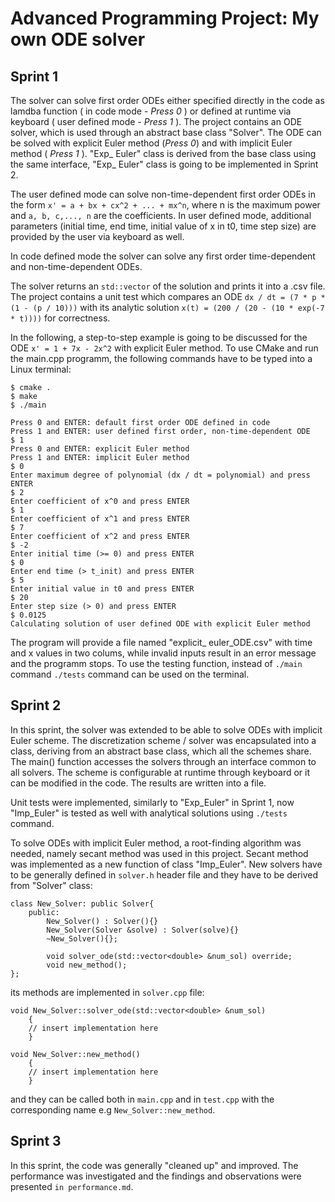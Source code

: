 # Advanced Programming Project: My own ODE solver

## Sprint 1

The solver can solve first order ODEs either specified directly in the code as lamdba function ( in code mode - *Press 0* ) or defined at runtime via keyboard ( user defined mode - *Press 1* ).
The project contains an ODE solver, which is used through an abstract base class "Solver". The ODE can be solved with explicit Euler method (*Press 0*) and with implicit Euler method ( *Press 1* ).
"Exp_ Euler" class is derived from the base class using the same interface, "Exp_ Euler" class is going to be implemented in Sprint 2.

The user defined mode can solve non-time-dependent first order ODEs in the form `x' = a + bx + cx^2 + ... + mx^n`, where n is the maximum power and `a, b, c,..., n` are the coefficients. In user defined mode, additional parameters (initial time, end time, initial value of x in t0, time step size) are provided by the user via keyboard as well.

In code defined mode the solver can solve any first order time-dependent and non-time-dependent ODEs.

The solver returns an `std::vector` of the solution and prints it into a .csv file.
The project contains a unit test which compares an ODE `dx / dt = (7 * p *(1 - (p / 10)))` with its analytic solution `x(t) = (200 / (20 - (10 * exp(-7 * t))))` for correctness.

In the following, a step-to-step example is going to be discussed for the ODE `x' = 1 + 7x - 2x^2` with explicit Euler method.
To use CMake and run the main.cpp programm, the following commands have to be typed into a Linux terminal:

```
$ cmake .
$ make 
$ ./main

Press 0 and ENTER: default first order ODE defined in code
Press 1 and ENTER: user defined first order, non-time-dependent ODE
$ 1
Press 0 and ENTER: explicit Euler method
Press 1 and ENTER: implicit Euler method
$ 0   
Enter maximum degree of polynomial (dx / dt = polynomial) and press ENTER
$ 2
Enter coefficient of x^0 and press ENTER
$ 1
Enter coefficient of x^1 and press ENTER
$ 7
Enter coefficient of x^2 and press ENTER
$ -2
Enter initial time (>= 0) and press ENTER
$ 0
Enter end time (> t_init) and press ENTER
$ 5
Enter initial value in t0 and press ENTER
$ 20
Enter step size (> 0) and press ENTER
$ 0.0125
Calculating solution of user defined ODE with explicit Euler method
```
The program will provide a file named "explicit_ euler_ODE.csv" with time and x values in two colums, while invalid inputs result in an error message and the programm stops.
To use the testing function, instead of `./main` command `./tests` command can be used on the terminal.

## Sprint 2

In this sprint, the solver was extended to be able to solve ODEs with implicit Euler scheme. The discretization scheme / solver was encapsulated into a class, deriving from an abstract base class, which all the schemes share.
The main() function accesses the solvers through an interface common to all solvers. The scheme is configurable at runtime through keyboard or it can be modified in the code. The results are written into a file.

Unit tests were implemented, similarly to "Exp_Euler" in Sprint 1, now "Imp_Euler" is tested as well with analytical solutions using `./tests` command.

To solve ODEs with implicit Euler method, a root-finding algorithm was needed, namely secant method was used in this project. Secant method was implemented as a new function of class "Imp_Euler".
New solvers have to be generally defined in `solver.h` header file and they have to be derived from "Solver" class:
```
class New_Solver: public Solver{
    public:
        New_Solver() : Solver(){}
        New_Solver(Solver &solve) : Solver(solve){}
        ~New_Solver(){};

        void solver_ode(std::vector<double> &num_sol) override;
        void new_method();
};
```
its methods are implemented in `solver.cpp` file:
```
void New_Solver::solver_ode(std::vector<double> &num_sol)
    {
    // insert implementation here
    }
    
void New_Solver::new_method()
    {
    // insert implementation here
    }
```
and they can be called both in `main.cpp` and in `test.cpp` with the corresponding name e.g `New_Solver::new_method`.

## Sprint 3

In this sprint, the code was generally "cleaned up" and improved. The performance was investigated and the findings and observations were presented `in performance.md`.




